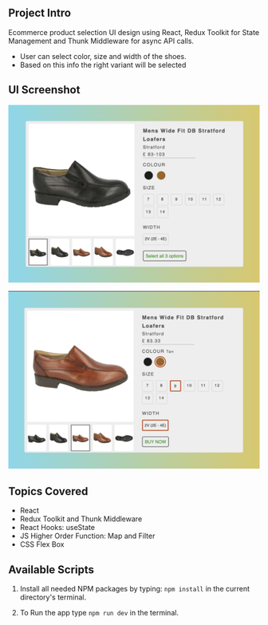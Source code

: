 ## Project Intro

Ecommerce product selection UI design using React, Redux Toolkit for State Management and Thunk Middleware for async API calls.

- User can select color, size and width of the shoes.
- Based on this info the right variant will be selected

## UI Screenshot

![UI-Screenshot_2](./src/Images/UI_2.png)

![UI-Screenshot_1](./src/Images/UI_1.png)

## Topics Covered

- React
- Redux Toolkit and Thunk Middleware
- React Hooks: useState
- JS Higher Order Function: Map and Filter
- CSS Flex Box

## Available Scripts

1. Install all needed NPM packages by typing: `npm install` in the current directory's terminal.

2. To Run the app type `npm run dev` in the terminal.
